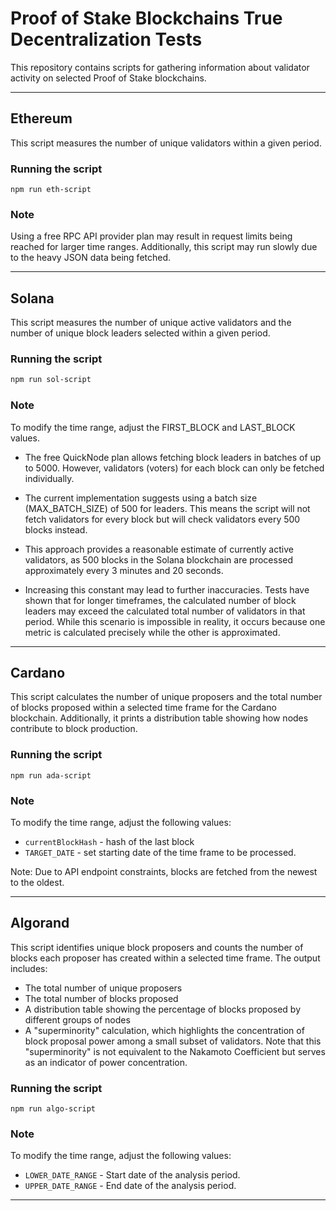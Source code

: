 # Proof of Stake Blockchains True Decentralization Tests

This repository contains scripts for gathering information about validator activity on selected Proof of Stake blockchains.
***

## Ethereum

This script measures the number of unique validators within a given period.

### Running the script

```shell
npm run eth-script
```

### Note

Using a free RPC API provider plan may result in request limits being reached for larger time ranges. Additionally, this script may run slowly due to the heavy JSON data being fetched.

***

## Solana

This script measures the number of unique active validators and the number of unique block leaders selected within a given period.

### Running the script
```sh
npm run sol-script
```

### Note

To modify the time range, adjust the FIRST_BLOCK and LAST_BLOCK values.

- The free QuickNode plan allows fetching block leaders in batches of up to 5000. However, validators (voters) for each block can only be fetched individually.

- The current implementation suggests using a batch size (MAX_BATCH_SIZE) of 500 for leaders. This means the script will not fetch validators for every block but will check validators every 500 blocks instead.

- This approach provides a reasonable estimate of currently active validators, as 500 blocks in the Solana blockchain are processed approximately every 3 minutes and 20 seconds.

- Increasing this constant may lead to further inaccuracies. Tests have shown that for longer timeframes, the calculated number of block leaders may exceed the calculated total number of validators in that period. While this scenario is impossible in reality, it occurs because one metric is calculated precisely while the other is approximated.

***

## Cardano

This script calculates the number of unique proposers and the total number of blocks
proposed within a selected time frame for the Cardano blockchain.
Additionally, it prints a distribution table showing how nodes contribute to block production.
### Running the script
```shell
npm run ada-script
```

### Note
To modify the time range, adjust the following values:
- `currentBlockHash` - hash of the last block
- `TARGET_DATE` - set starting date of the time frame to be processed.

Note: Due to API endpoint constraints, blocks are fetched from the newest to the oldest.

***

## Algorand
This script identifies unique block proposers and counts the number of blocks each proposer has created within a selected time frame. The output includes:
- The total number of unique proposers
- The total number of blocks proposed
- A distribution table showing the percentage of blocks proposed by different groups of nodes
- A "superminority" calculation, which highlights the concentration of block proposal power among a small subset of validators. Note that this "superminority" is not equivalent to the Nakamoto Coefficient but serves as an indicator of power concentration.
### Running the script
```shell
npm run algo-script
```
### Note
To modify the time range, adjust the following values:
- `LOWER_DATE_RANGE` - Start date of the analysis period.
- `UPPER_DATE_RANGE` - End date of the analysis period.

***
